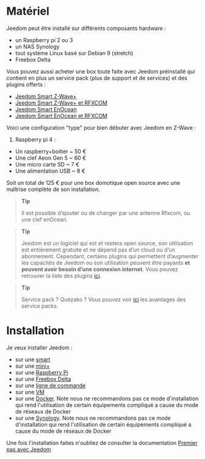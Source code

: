 # Matériel

Jeedom peut être installé sur différents composants hardware :

-   un Raspberry pi 2 ou 3
-   un NAS Synology
-   tout système Linux basé sur Debian 9 (stretch)
-   Freebox Delta

Vous pouvez aussi acheter une box toute faite avec Jeedom préinstallé qui contient en plus un service pack (plus de support et de services) et des plugins offerts :

-   [Jeedom Smart Z-Wave+](https://www.domadoo.fr/fr/box-domotique/3959-jeedom-controleur-domotique-jeedom-smart-z-wave.html)
-   [Jeedom Smart Z-Wave+ et RFXCOM](https://www.domadoo.fr/fr/box-domotique/4043-jeedom-controleur-domotique-jeedom-smart-z-wave-et-interface-rfxcom.html)
-   [Jeedom Smart EnOcean](https://www.domadoo.fr/fr/box-domotique/4041-jeedom-controleur-domotique-jeedom-smart-enocean.html)
-   [Jeedom Smart EnOcean et RFXCOM](https://www.domadoo.fr/fr/box-domotique/4044-jeedom-controleur-domotique-jeedom-smart-enocean-et-interface-rfxcom.html)

Voici une configuration "type" pour bien débuter avec Jeedom en Z-Wave :

1.  Raspberry pi 4 :

-   Un raspberry+boitier \~ 50 €
-   Une clef Aeon Gen 5 \~ 60 €
-   Une micro carte SD \~ 7 €
-   Une alimentation USB \~ 8 €

Soit un total de 125 € pour une box domotique open source avec une maîtrise complète de son installation.

> **Tip**
>
> Il est possible d’ajouter ou de changer par une antenne Rfxcom, ou une clef enOcean.

> **Tip**
>
> Jeedom est un logiciel qui est et restera open source, son utilisation est entièrement gratuite et ne dépend pas d’un cloud ou d’un abonnement. Cependant, certains plugins qui permettent d’augmenter les capacités de Jeedom ou son utilisation peuvent être payants **et peuvent avoir besoin d’une connexion internet**. Vous pouvez retrouver la liste des plugins [ici](http://market.jeedom.fr/index.php?v=d&p=market&type=plugin).

> **Tip**
>
> Service pack ? Quézako ? Vous pouvez voir [ici](https://blog.jeedom.fr/?p=1215) les avantages des service packs.

# Installation

Je veux installer Jeedom :

- sur une [smart](https://doc.jeedom.com/fr_FR/installation/smart)
- sur une [mini+](https://doc.jeedom.com/fr_FR/installation/mini)
- sur une [Raspberry Pi](https://doc.jeedom.com/fr_FR/installation/rpi)
- sur une [Freebox Delta](https://doc.jeedom.com/fr_FR/installation/freeboxdelta)
- sur une [ligne de commande](https://doc.jeedom.com/fr_FR/installation/cli)
- sur une [VM](https://doc.jeedom.com/fr_FR/installation/vm)
- sur une [Docker](https://doc.jeedom.com/fr_FR/installation/docker). Note nous ne recommandons pas ce mode d'installation qui rend l'utilisation de certain équipements compliqué a cause du mode de réseaux de Docker
- sur une [Synology](https://doc.jeedom.com/fr_FR/installation/synology). Note nous ne recommandons pas ce mode d'installation qui rend l'utilisation de certain équipements compliqué a cause du mode de réseaux de Docker

Une fois l'installation faites n'oubliez de consulter la documentation [Premier pas avec Jeedom](https://doc.jeedom.com/fr_FR/premiers-pas/index)
